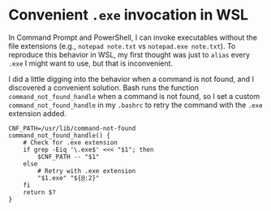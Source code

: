 # Convenient `.exe` invocation in WSL

In Command Prompt and PowerShell, I can invoke executables without the file extensions (e.g., `notepad note.txt` vs `notepad.exe note.txt`).
To reproduce this behavior in WSL, my first thought was just to `alias` every `.exe` I might want to use, but that is inconvenient.

I did a little digging into the behavior when a command is not found, and I discovered a convenient solution.
Bash runs the function `command_not_found_handle` when a command is not found, so I set a custom `command_not_found_handle` in my `.bashrc` to retry the command with the `.exe` extension added.

```
CNF_PATH=/usr/lib/command-not-found
command_not_found_handle() {
	# Check for .exe extension
	if grep -Eiq '\.exe$' <<< "$1"; then
		$CNF_PATH -- "$1"
	else
		# Retry with .exe extension
		"$1.exe" "${@:2}"
	fi
	return $?
}
```
